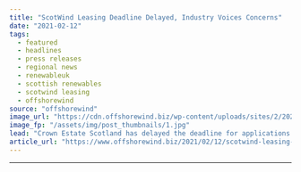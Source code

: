 ```yaml
---
title: "ScotWind Leasing Deadline Delayed, Industry Voices Concerns"
date: "2021-02-12"
tags: 
  - featured
  - headlines
  - press releases
  - regional news
  - renewableuk
  - scottish renewables
  - scotwind leasing
  - offshorewind
source: "offshorewind"
image_url: "https://cdn.offshorewind.biz/wp-content/uploads/sites/2/2021/02/12093002/ScotWind-Leasing-Deadline-Delayed-Industry-Voices-Concerns.jpg"
image_fp: "/assets/img/post_thumbnails/1.jpg"
lead: "Crown Estate Scotland has delayed the deadline for applications for ScotWind offshore wind leasing"
article_url: "https://www.offshorewind.biz/2021/02/12/scotwind-leasing-deadline-delayed-industry-voices-concerns/"
---
```


---
